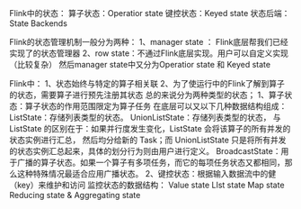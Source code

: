 Flink中的状态：
算子状态：Operatior state
键控状态：Keyed state
状态后端：State Backends

Flink的状态管理机制一般分为两种：
    1、manager state ： Flink底层帮我们已经实现了的状态管理器
    2、row state：不通过Flink底层实现。用户可以自定义实现（比较复杂）
然后manager state中又分为Operatior state 和 Keyed state

Flink中：
    1、状态始终与特定的算子相关联
    2、为了使运行中的Flink了解到算子的状态，需要算子进行预先注册其状态
    总的来说分为两种类型的状态；
        1、算子状态：算子状态的作用范围限定为算子任务
            在底层可以又以下几种数据结构组成：
            ListState：存储列表类型的状态。
            UnionListState：存储列表类型的状态，
                与 ListState 的区别在于：如果并行度发生变化，ListState 会将该算子的所有并发的状态实例进行汇总，
                然后均分给新的 Task；而 UnionListState 只是将所有并发的状态实例汇总起来，具体的划分行为则由用户进行定义。
            BroadcastState：用于广播的算子状态。如果一个算子有多项任务，而它的每项任务状态又都相同，那么这种特殊情况最适合应用广播状态。
        2、键控状态：根据输入数据流中的健（key）来维护和访问
            监控状态的数据结构：
            Value state
            LIst state
            Map state
            Reducing state & Aggregating state